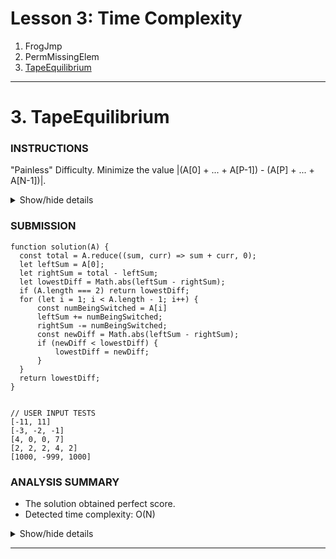 # Lesson 3: Time Complexity
1. FrogJmp
1. PermMissingElem
1. [TapeEquilibrium](#3-tapeequilibrium)

---





# 3. TapeEquilibrium

### INSTRUCTIONS
"Painless" Difficulty.
Minimize the value |(A[0] + ... + A[P-1]) - (A[P] + ... + A[N-1])|.

<details>
  <summary>Show/hide details</summary>
  ...

  A non-empty array A consisting of N integers is given. Array A represents numbers on a tape.

  Any integer P, such that 0 < P <details N, splits this tape into two non-empty parts: 
  ```
  A[0], A[1], ..., A[P − 1] and A[P], A[P + 1], ..., A[N − 1].
  ```

  The difference between the two parts is the value of: 
  ```
  |(A[0] + A[1] + ... + A[P − 1]) − (A[P] + A[P + 1] + ... + A[N − 1])|
  ```

  In other words, it is the absolute difference between the sum of the first part and the sum 
  of the second part.

  For example, consider array A such that:
  ```
    A[0] = 3
    A[1] = 1
    A[2] = 2
    A[3] = 4
    A[4] = 3
  ```

  We can split this tape in four places:
  ```
    P = 1, difference = |3 − 10| = 7
    P = 2, difference = |4 − 9| = 5
    P = 3, difference = |6 − 7| = 1
    P = 4, difference = |10 − 3| = 7
  ```

  Write a function:
  ```
    function solution(A);
  ```
  that, given a non-empty array A of N integers, returns the minimal difference that can be achieved.

  For example, given:
  ```
    A[0] = 3
    A[1] = 1
    A[2] = 2
    A[3] = 4
    A[4] = 3
  ```
  the function should return 1, as explained above.

  Write an efficient algorithm for the following assumptions:
  + N is an integer within the range [2..100,000];
  + each element of array A is an integer within the range [−1,000..1,000].

  ---
</details>

### SUBMISSION
```
function solution(A) {
  const total = A.reduce((sum, curr) => sum + curr, 0);
  let leftSum = A[0];
  let rightSum = total - leftSum;
  let lowestDiff = Math.abs(leftSum - rightSum);
  if (A.length === 2) return lowestDiff;
  for (let i = 1; i < A.length - 1; i++) {
      const numBeingSwitched = A[i]
      leftSum += numBeingSwitched;
      rightSum -= numBeingSwitched;
      const newDiff = Math.abs(leftSum - rightSum);
      if (newDiff < lowestDiff) {
          lowestDiff = newDiff;
      }
  }
  return lowestDiff;
}


// USER INPUT TESTS
[-11, 11]
[-3, -2, -1]
[4, 0, 0, 7]
[2, 2, 2, 4, 2]
[1000, -999, 1000]
```

### ANALYSIS SUMMARY
+ The solution obtained perfect score.
+ Detected time complexity: O(N)

<details>
  <summary>Show/hide details</summary>
  ...

  **Example tests**
  + example test ✔ OK
    1. 0.072 s

  **Correctness tests**
  + two elements ✔ OK
    1. 0.072 s
    2. 0.072 s
    3. 0.072 s
  + simple test with positive numbers, length = 5 ✔ OK
    1. 0.068 s
    2. 0.072 s
  + simple test with negative numbers, length = 5 ✔ OK
    1. 0.072 s
    2. 0.072 s
  + only one element on one of the sides ✔ OK
    1. 0.072 s
    2. 0.068 s
    3. 0.072 s
    4. 0.072 s
  + random small, length = 100 ✔ OK
    1. 0.072 s
  + range sequence, length = ~1,000 ✔ OK
    1. 0.072 s
  + small elements ✔ OK
    1. 0.072 s

  **Performance tests**
  + random medium, numbers from 0 to 100, length = ~10,000 ✔ OK
    1. 0.084 s
  + random medium, numbers from -1,000 to 50, length = ~10,000 ✔ OK
    1. 0.084 s
  + large sequence, numbers from -1 to 1, length = ~100,000 ✔ OK
    1. 0.104 s
    2. 0.104 s
  + random large, length = ~100,000 ✔ OK
    1. 0.112 s
    2. 0.112 s
  + large sequence, length = ~100,000 ✔ OK
    1. 0.100 s
  + large test with maximal and minimal values, length = ~100,000 ✔ OK
    1. 0.112 s
    2. 0.112 s
    3. 0.108 s

</details>

---